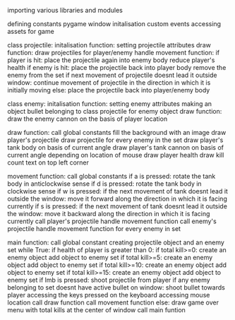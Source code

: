 importing various libraries and modules

defining constants
pygame window initalisation
custom events
accessing assets for game

class projectile:
    initalisation function:
        setting projectile attributes
    draw function:
        draw projectiles for player/enemy
    handle movement function:
        if player is hit:
             place the projectile again into enemy body
             reduce player's health
        if enemy is hit:
             place the projectile back into player body
             remove the enemy from the set
        if next movement of projectile doesnt lead it outside window:
             continue movement of projectile in the direction in which it is initially moving
        else:
             place the projectile back into player/enemy body

class enemy:
    initalisation function:
        setting enemy attributes
        making an object bullet belonging to class projectile for enemy object
    draw function:
        draw the enemy cannon on the basis of player location

draw function:
    call global constants
    fill the background with an image
    draw player's projectile
    draw projectile for every enemy in the set
    draw player's tank body on basis of current angle
    draw player's tank cannon on basis of current angle depending on location of  mouse
    draw player health
    draw kill count text on top left corner

movement function:
    call global constants
    if a is pressed:
        rotate the tank body in anticlockwise sense
    if d is pressed:
        rotate the tank body in clockwise sense
    if w is pressed:
        if the next movement of tank doesnt lead it outside the window:
            move it forward along the direction in which it is facing currently
   if s is pressed:
        if the next movement of tank doesnt lead it outside the window:
            move it backward along the direction in which it is facing currently
     call player's projectile handle movement function
     call enemy's projectile handle movement function for every enemy in set

main function:
    call global constant
    creating projectile object and an enemy set
    while True:
        if health of player is greater than 0:
            if total kill>=0:
                 create an enemy object
                 add object to enemy set
            if total kill>=5:
                 create an enemy object
                 add object to enemy set
            if total kill>=10:
                 create an enemy object
                 add object to enemy set
           if total kill>=15:
                 create an enemy object
                 add object to enemy set
           if lmb is pressed:
                 shoot projectile from player
           if any enemy belonging to set doesnt have active bullet on window:
                shoot bullet towards player
           accessing the keys pressed on the keyboard
           accessing mouse location
           call draw function
           call movement function
        else:
            draw game over menu with total kills at the center of window
call main funtion
